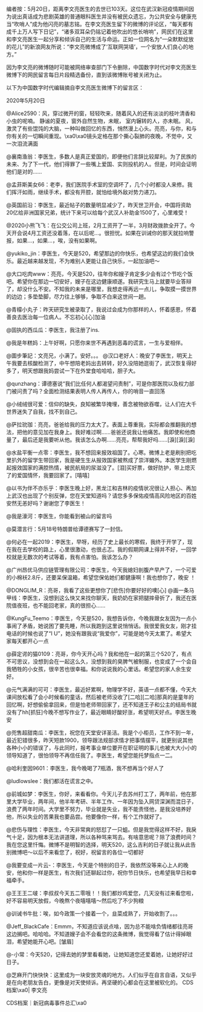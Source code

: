 编者按：5月20日，距离李文亮医生的去世已103天。这位在武汉新冠疫情期间因为说出真话成为悲剧英雄的普通眼科医生并没有被民众遗忘，为公共安全与健康充当“吹哨人”成为他闪亮的墓志铭。在李文亮医生留下的微博的评论区，“每天都有成千上万人写下日记”，“诸多双耳朵仍铭记着他吹出的悠长哨响”，网民们在这里和李文亮医生一起分享和倾诉自己的生活与命运。正如一位网名为“一朵默默绽放的花儿”的新浪网友所说：“李文亮微博成了‘互联网哭墙’，一个安放人们良心的地方。”

因为李文亮的微博随时可能被网络审查部门下令删除，中国数字时代对李文亮医生微博下的网民留言每日片段精选备份，直到该微博账号被关闭为止。 

以下为中国数字时代编辑摘自李文亮医生微博下的留言区：

2020年5月20日

@Alice2590：风，穿过微开的窗，轻轻吹来，随着风入的还有淡淡的枝叶清香和小虫的呢喃。 静谧的夏夜，窗外自然生物，未眠， 室内辗转的人，亦未眠。 风，激灵了有些馄饨的大脑，一种叫做回忆的东西，悄然漫上心头。亮亮，与你，和与你有关的一切瞬间重现。\xa0\xa0镜头定格在那个撕心裂肺的夜晚，不觉中，又一次泪流满面

@襄南渔翁：李医生，多数人是真正爱国的，即便他们言辞比较犀利。为了民族的未来、为了下一代，他们得罪了一些嘴上爱国、实则投机的人。但是，时间会证明他们是对的……

@孟菲斯美女66：老李，我们医院手术室的空调坏了，几个小时都没人来修。我们挥汗如雨，继续手术，都没有开腔，就怕给境外敌对势力递刀。

@英国前沿：李医生，最近帖子的数量明显减少了，昨天世卫开会，中国将资助20亿给非洲国家兄弟，统计下来可以给每个武汉人补助金1500了，心里难受！

@2020小熊飞飞：在公交公司上班，2月工资开了一半，3月财政拨款全开了。今天开会说4月工资还没着落，在以后呢…。很担忧。如果在训诫你的那天就拉响警报，如果…，如果…，唉，没有如果啊。

@yukiko_jin：李医生，今天是520，希望那边的你快乐，也希望这边的我们会快乐。最近越来越发现，不为难别人更能让自己快乐，一起加油吧～

@大口吃肉www：亮亮，今天是520，往年你和嫂子肯定多少会有过个节吃个饭吧。希望你在那边一切安好，嫂子在这边健康顺遂。我研究生马上就要毕业答辩了，却没什么不安。不知我的未来是哪里，我想走得再远一点儿，争取摸一摸世界的边边；多垫垫脚，尽力往上够够，争取不白来这世间一趟。

@青檬小丸子：昨天研究生被录取了，我说过会成为你那样的人，怀着感恩，怀着善良去医治每一位病人。不忘初心[心]加油

@固执的西瓜瓜：李医生，我注册了ins.

@我是年糕妈：上午好啊，只愿你来世不再遇到恶毒的谎言，一生与爱相伴。

@圖步筆記：文亮兄，小满了。安好。。。 @汉口老好人：晚安了李医生，明天上午我要去核酸检测了，中午想陪老妈出去转转，好久没陪她逛街了，武汉恢复得好多了，明天想跟我妈尝试一下在外堂食哈哈哈，胆子大。

@qunzhang：谭德塞说“我们比任何人都渴望问责制”，可是你那医院以及权力部门被问责了吗？全面检测结果表明人传人再传人，你的哨音一直回荡

@小绒绒很可爱：信仰的缺失，良知被繁华掩埋，善念被物欲吞噬，让人们在大千世界迷失了自我，找不到自己。

@萨拉玧珈：亮亮，爸爸给我的压力太大了。表面上尊重我，实际都会推翻我的想法，把他的意见加在我身上。我好难过啊……爸爸还说我让他痛苦。我即使和他商量了，最后还是我要听从他。我该怎么办啊……亮亮，帮帮我好吗……[淚][淚][淚]

@水盐平衡一点零：李医生，我不想回来报效祖国了。心寒。微博上老是刷别把吃里扒外的留学生带回家，我是硬生生从报效国家被熬成了崇洋媚外。本医学生刚燃起报效国家的满腔热情，被民航局的尿滋没了。[泪]买好票，做好防护，带上熄灭了的爱国情怀，我要回家了。[嘻嘻]

@以书为伴不亦乐乎：李医生晚上好，黑龙江和吉林的疫情状况很让人担心、再加上武汉也出现了个别反弹，您在天堂知道吗？请您多多保佑疫情高风险地区的百姓安然无恙好吗？谢谢您了李医生！

@我是濠河：李医生，你能看到被山的留言吗

@莫潜言行：5月18号特朗普给谭德赛写了一封信。

@何必在一起2019：李医生，早呀，经历了史上最长的寒假，我终于开学了，现在我在去学校的路上，心里很激动，也很忐忑。我的假期网课上得并不好，一回学校就是无数次的考试等着，我有点害怕。我该怎么办？

@广州昂优马供应链管理有限公司：李医生，今天我媳妇剖腹产早产了，一个可爱的小棉袄2.8斤，还要呆保温箱，希望您保佑她们都健康啊！我也想你了，晚安 ！

@DONGLIM_R：亮哥，我看了这些更想你了[悲伤]你要好好的噢[心] @画一条马甲线：李医生，没想到这么快又来找你聊天，我奶奶在家把腿摔骨折了，我还在医院值夜班，也不能回老家，真的很担心……

@KungFu_Teemo：李医生，今天是520，我想告诉你，今晚我跟女友因为一点小事闹了矛盾，她说困了要先睡，所以我跑到这里说悄悄话。我很爱我女友，刚才挂电话的时候也说了“I  U”，她没有跟我说“我爱你”，可能是她今天太累了。希望大家每天都开心一点

@薛定谔的猫0109：亮哥，你今天开心吗？我和他在一起的第三个520了，有点不可思议，没想到会在一起这么久，没想到我的臭脾气被制服，也变成了一个会自我牺牲的小女孩，很辛苦也很幸福。和你说说我的心里话。希望您的家人余生安好。

@元气满满的可可：李医生，最近好累啊，物理学不好，英语一点都不懂，今天大课间放松看了会小时候看的童话，然后被老师没收了[二哈][二哈]那真的是童年的回忆啊，好想偷偷拿回来，但是怕老师带回家了，还不知道王子和公主的结局书就没有了hh[抓狂]今晚不想写作业了，最近眼睛好酸好涨，希望明天好点。李医生晚安

@兜售超甜南瓜：李医生，祝您在天堂安详圣洁。我是个小柜员，工作不到一年，最近犯错很多，昨天短款1900，领导跟法规部求情才把事情摆平，就更别说其他各种小小的错误了，与此同时，报考事业单位要开在职证明的事儿也被大大小小的领导知道了，很怕领导不再信任我了。李医生，希望您能托梦指点一二。

@哈利奎因9601：李医生，我今晚喝了7瓶酒，我不想再当个好人了

@ludlowslee：我们都活在谎言之中。

@前城如梦：李医生，你好，来看看你。今天儿子去苏州打工了，两年前，他在那里大学毕业，两年间，他半年考研、半年工作、一年因为坠入网贷深渊而混日子，浪费了两年时间。大学里不努力，毕业就是失业，我不能责怪他，是我没培养好他，所以失业的苦果我也要品尝。他要像你一样，有个工作就好了。

@悲伤与理性：李医生，今天非常爽的怒怼了一只蛆。但是我觉得这样不好，我戾气十足，因为根本无法讲道理，所以各种骂来骂去。有啥意思呢？除了浪费时间？我在您这里忏悔。微博不是明智的选择，明天520，这么吉利的日子就让我从此告别微博吧～以后不来看您了，祝好，祝留言的各位一切都好

@我要变成一片云-：李医生，今天是个特别的日子，我依然没等来心上人的晚安，他和你一样是医生，有次我们还聊起过你，祝你节日快乐，也希望我早日和幸福牵手。

@王王王二啵：李叔叔今天五二零哦！！我们都炒鸡爱您，几天没有过来看您啦，好不容易明天放假，今晚熬个夜嘻嘻嘻～然后吃了不少狗粮

@训诫书牛批：唉，如今政策一个接着一个，韭菜成熟了，开始收割了。。。

@Jeff_BlackCafe：Emmm，不知道应该说点啥，因为总不能啥负情绪都往亮哥这边搁吧。哈哈哈。不知道嫂子会不会看您的这条微博，我觉得看了估计得掉眼泪，希望她能开心吧。[皱眉]

@-小常：今天520，记得去她的梦里看看她，让她知道您还爱着她，让她好好过日子。

@芝麻开门快快快：这里成为一块安放灵魂的地方。人们似乎在自言自语，又似乎是在向老朋友告白，更像是对天使倾诉。再坚硬的心都会在这里被软化的。 CDS档案\xa0| 李文亮

CDS档案｜新冠病毒事件总汇\xa0


